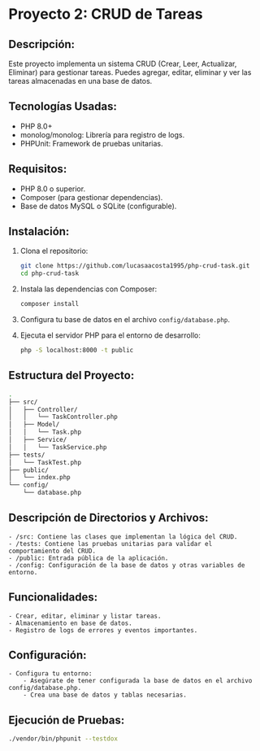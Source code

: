 # Proyecto 2: CRUD de Tareas

## Descripción:
Este proyecto implementa un sistema CRUD (Crear, Leer, Actualizar, Eliminar) para gestionar tareas. Puedes agregar, editar, eliminar y ver las tareas almacenadas en una base de datos.


## Tecnologías Usadas:
  - PHP 8.0+
  - monolog/monolog: Librería para registro de logs.
  - PHPUnit: Framework de pruebas unitarias.

## Requisitos:
  - PHP 8.0 o superior.
  - Composer (para gestionar dependencias).
  - Base de datos MySQL o SQLite (configurable).

## Instalación:
  1. Clona el repositorio:

     ```bash
     git clone https://github.com/lucasaacosta1995/php-crud-task.git
     cd php-crud-task
     ```

  2. Instala las dependencias con Composer:

     ```bash
     composer install
     ```

  3. Configura tu base de datos en el archivo `config/database.php`.

  4. Ejecuta el servidor PHP para el entorno de desarrollo:

     ```bash
     php -S localhost:8000 -t public
     ```

## Estructura del Proyecto:

```bash
.
├── src/
│   ├── Controller/
│   │   └── TaskController.php
│   ├── Model/
│   │   └── Task.php
│   ├── Service/
│   │   └── TaskService.php
├── tests/
│   └── TaskTest.php
├── public/
│   └── index.php
└── config/
    └── database.php
```

## Descripción de Directorios y Archivos:
    - /src: Contiene las clases que implementan la lógica del CRUD.
    - /tests: Contiene las pruebas unitarias para validar el comportamiento del CRUD.
    - /public: Entrada pública de la aplicación.
    - /config: Configuración de la base de datos y otras variables de entorno.

## Funcionalidades:
    - Crear, editar, eliminar y listar tareas.
    - Almacenamiento en base de datos.
    - Registro de logs de errores y eventos importantes.

## Configuración:
    - Configura tu entorno:
        - Asegúrate de tener configurada la base de datos en el archivo config/database.php.
        - Crea una base de datos y tablas necesarias.

## Ejecución de Pruebas:
```bash
./vendor/bin/phpunit --testdox
```